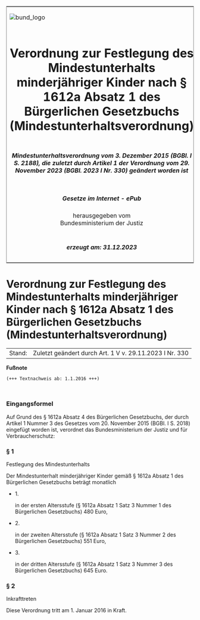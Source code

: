 <span id="DECKBLATT.html"></span>

<table border="0" frame="border" width="100%">

<tr valign="top">

<td align="left">

![bund\_logo](BfJ_2021_Web_de_de.gif)

</td>

<td align="right">

 

</td>

</tr>

<tr align="center" valign="middle">

<td colspan="2">

# Verordnung zur Festlegung des Mindestunterhalts minderjähriger Kinder nach § 1612a Absatz 1 des Bürgerlichen Gesetzbuchs (Mindestunterhaltsverordnung)

</td>

</tr>

<tr align="center" valign="middle">

<td colspan="2">

##### Mindestunterhaltsverordnung vom 3. Dezember 2015 (BGBl. I S. 2188), die zuletzt durch Artikel 1 der Verordnung vom 29. November 2023 (BGBl. 2023 I Nr. 330) geändert worden ist

</td>

</tr>

<tr align="center" valign="middle">

<td colspan="2">

  
  

##### Gesetze im Internet - ePub  
  
herausgegeben vom  
Bundesministerium der Justiz

</td>

</tr>

<tr align="center" valign="bottom">

<td colspan="2">

  
  

##### erzeugt am: 31.12.2023

</td>

</tr>

</table>

<span id="BJNR218800015.html"></span>

# Verordnung zur Festlegung des Mindestunterhalts minderjähriger Kinder nach § 1612a Absatz 1 des Bürgerlichen Gesetzbuchs (Mindestunterhaltsverordnung)

<div>

<div class="jnhtml">

|        |                                                         |
| ------ | ------------------------------------------------------- |
| Stand: | Zuletzt geändert durch Art. 1 V v. 29.11.2023 I Nr. 330 |

</div>

</div>

<div>

  
**Fußnote**

<div class="jnhtml">

<div>

<div class="jurAbsatz">

  

``` 
(+++ Textnachweis ab: 1.1.2016 +++)

 
```

</div>

</div>

</div>

</div>

<span id="BJNR218800015BJNE000100000.html"></span>

### Eingangsformel  

<div>

<div class="jnhtml">

<div>

<div class="jurAbsatz">

Auf Grund des § 1612a Absatz 4 des Bürgerlichen Gesetzbuchs, der durch
Artikel 1 Nummer 3 des Gesetzes vom 20. November 2015 (BGBl. I S. 2018)
eingefügt worden ist, verordnet das Bundesministerium der Justiz und für
Verbraucherschutz:

</div>

</div>

</div>

</div>

<span id="BJNR218800015BJNE000206360.html"></span>

### § 1  
Festlegung des Mindestunterhalts

<div>

<div class="jnhtml">

<div>

<div class="jurAbsatz">

Der Mindestunterhalt minderjähriger Kinder gemäß § 1612a Absatz 1 des
Bürgerlichen Gesetzbuchs beträgt monatlich

  - 1\.
    
    <div>
    
    in der ersten Altersstufe (§ 1612a Absatz 1 Satz 3 Nummer 1 des
    Bürgerlichen Gesetzbuchs) 480 Euro,
    
    </div>

  - 2\.
    
    <div>
    
    in der zweiten Altersstufe (§ 1612a Absatz 1 Satz 3 Nummer 2 des
    Bürgerlichen Gesetzbuchs) 551 Euro,
    
    </div>

  - 3\.
    
    <div>
    
    in der dritten Altersstufe (§ 1612a Absatz 1 Satz 3 Nummer 3 des
    Bürgerlichen Gesetzbuchs) 645 Euro.
    
    </div>

</div>

</div>

</div>

</div>

<span id="BJNR218800015BJNE000300000.html"></span>

### § 2  
Inkrafttreten

<div>

<div class="jnhtml">

<div>

<div class="jurAbsatz">

Diese Verordnung tritt am 1. Januar 2016 in Kraft.

</div>

</div>

</div>

</div>
